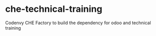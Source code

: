 # che-technical-training
Codenvy CHE Factory to build the dependency for odoo and technical training
